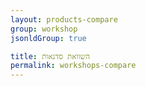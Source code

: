 ```yaml
---
layout: products-compare
group: workshop
jsonldGroup: true

title: השוואת סדנאות
permalink: workshops-compare
---
```

